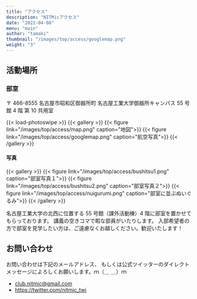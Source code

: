 ```yaml
---
title: "アクセス"
description: "NITMicアクセス"
date: "2022-04-08"
menu: "main"
author: "tamaki"
thumbnail: "/images/top/access/googlemap.png"
weight: "3"
---
```


## 活動場所

### 部室

〒 466-8555 名古屋市昭和区御器所町 名古屋工業大学御器所キャンパス 55 号館 4 階 第 10 共用室

<!-- prettier-ignore-start -->
{{< load-photoswipe >}}
{{< gallery >}}
    {{< figure link="/images/top/access/map.png" caption="地図">}}
    {{< figure link="/images/top/access/googlemap.png" caption="航空写真">}}
{{< /gallery >}}
<!-- prettier-ignore-end -->

#### 写真

{{< gallery >}}
    {{< figure link="/images/top/access/bushitsu1.png" caption="部室写真１">}}
    {{< figure link="/images/top/access/bushitsu2.png" caption="部室写真２">}}
    {{< figure link="/images/top/access/nuigurumi.png" caption="部室に並ぶぬいぐるみ">}}
{{< /gallery >}}

名古屋工業大学の北西に位置する 55 号館（課外活動棟）4 階に部室を置かせてもらっております。
講義の空きコマで暇な部員がいたりします。
入部希望者の方で部室を見学したい方は、ご遠慮なくお越しください。歓迎いたします！

## お問い合わせ

お問い合わせは下記のメールアドレス、
もしくは公式ツイッターのダイレクトメッセージによろしくお願いします。ｍ（＿ ＿）ｍ

- club.nitmic@gmail.com
- https://twitter.com/nitmic_twi

